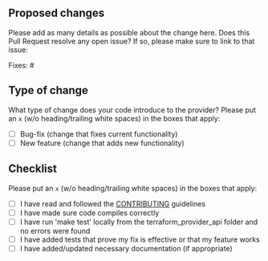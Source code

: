 ## Proposed changes

Please add as many details as possible about the change here. Does this Pull Request resolve any open issue? If so, please 
make sure to link to that issue:
                                                              
Fixes: # 

## Type of change

What type of change does your code introduce to the provider? Please put an `x` (w/o heading/trailing white spaces) 
in the boxes that apply:

- [ ] Bug-fix (change that fixes current functionality)
- [ ] New feature (change that adds new functionality)

## Checklist

Please put an `x` (w/o heading/trailing white spaces) in the boxes that apply:

- [ ] I have read and followed the [CONTRIBUTING](https://github.com/dikhan/terraform-provider-api/blob/master/.github/CONTRIBUTING.md) guidelines
- [ ] I have made sure code compiles correctly
- [ ] I have run 'make test' locally from the terraform_provider_api folder and no errors were found
- [ ] I have added tests that prove my fix is effective or that my feature works
- [ ] I have added/updated necessary documentation (if appropriate)
